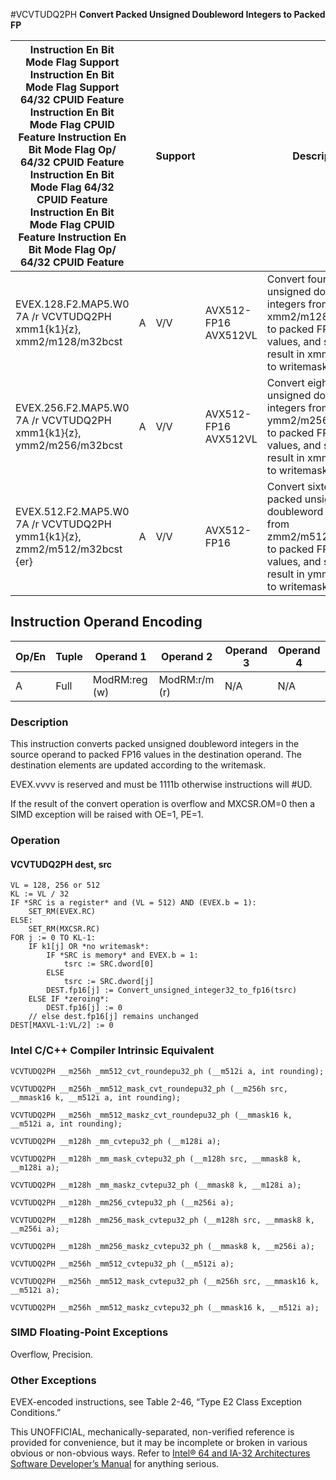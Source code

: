 #VCVTUDQ2PH
**Convert Packed Unsigned Doubleword Integers to Packed FP**

| Instruction En Bit Mode Flag Support Instruction En Bit Mode Flag Support 64/32 CPUID Feature Instruction En Bit Mode Flag CPUID Feature Instruction En Bit Mode Flag Op/ 64/32 CPUID Feature Instruction En Bit Mode Flag 64/32 CPUID Feature Instruction En Bit Mode Flag CPUID Feature Instruction En Bit Mode Flag Op/ 64/32 CPUID Feature |     | Support |                      | Description                                                                                                                                             |
| ---------------------------------------------------------------------------------------------------------------------------------------------------------------------------------------------------------------------------------------------------------------------------------------------------------------------------------------------- | --- | ------- | -------------------- | ------------------------------------------------------------------------------------------------------------------------------------------------------- |
| EVEX.128.F2.MAP5.W0 7A /r VCVTUDQ2PH xmm1{k1}{z}, xmm2/m128/m32bcst                                                                                                                                                                                                                                                                            | A   | V/V     | AVX512-FP16 AVX512VL | Convert four packed unsigned doubleword integers from xmm2/m128/m32bcst to packed FP16 values, and store the result in xmm1 subject to writemask k1.    |
| EVEX.256.F2.MAP5.W0 7A /r VCVTUDQ2PH xmm1{k1}{z}, ymm2/m256/m32bcst                                                                                                                                                                                                                                                                            | A   | V/V     | AVX512-FP16 AVX512VL | Convert eight packed unsigned doubleword integers from ymm2/m256/m32bcst to packed FP16 values, and store the result in xmm1 subject to writemask k1.   |
| EVEX.512.F2.MAP5.W0 7A /r VCVTUDQ2PH ymm1{k1}{z}, zmm2/m512/m32bcst {er}                                                                                                                                                                                                                                                                       | A   | V/V     | AVX512-FP16          | Convert sixteen packed unsigned doubleword integers from zmm2/m512/m32bcst to packed FP16 values, and store the result in ymm1 subject to writemask k1. |

## Instruction Operand Encoding

| Op/En | Tuple | Operand 1     | Operand 2     | Operand 3 | Operand 4 |
| ----- | ----- | ------------- | ------------- | --------- | --------- |
| A     | Full  | ModRM:reg (w) | ModRM:r/m (r) | N/A       | N/A       |

### Description

This instruction converts packed unsigned doubleword integers in the source operand to packed FP16 values in the destination operand. The destination elements are updated according to the writemask.

EVEX.vvvv is reserved and must be 1111b otherwise instructions will #​​​UD.

If the result of the convert operation is overflow and MXCSR.OM=0 then a SIMD exception will be raised with OE=1, PE=1.

### Operation

#### VCVTUDQ2PH dest, src

```
VL = 128, 256 or 512
KL := VL / 32
IF *SRC is a register* and (VL = 512) AND (EVEX.b = 1):
    SET_RM(EVEX.RC)
ELSE:
    SET_RM(MXCSR.RC)
FOR j := 0 TO KL-1:
    IF k1[j] OR *no writemask*:
        IF *SRC is memory* and EVEX.b = 1:
            tsrc := SRC.dword[0]
        ELSE
            tsrc := SRC.dword[j]
        DEST.fp16[j] := Convert_unsigned_integer32_to_fp16(tsrc)
    ELSE IF *zeroing*:
        DEST.fp16[j] := 0
    // else dest.fp16[j] remains unchanged
DEST[MAXVL-1:VL/2] := 0

```

### Intel C/C++ Compiler Intrinsic Equivalent

```
VCVTUDQ2PH __m256h _mm512_cvt_roundepu32_ph (__m512i a, int rounding);

```

```
VCVTUDQ2PH __m256h _mm512_mask_cvt_roundepu32_ph (__m256h src, __mmask16 k, __m512i a, int rounding);

```

```
VCVTUDQ2PH __m256h _mm512_maskz_cvt_roundepu32_ph (__mmask16 k, __m512i a, int rounding);

```

```
VCVTUDQ2PH __m128h _mm_cvtepu32_ph (__m128i a);

```

```
VCVTUDQ2PH __m128h _mm_mask_cvtepu32_ph (__m128h src, __mmask8 k, __m128i a);

```

```
VCVTUDQ2PH __m128h _mm_maskz_cvtepu32_ph (__mmask8 k, __m128i a);

```

```
VCVTUDQ2PH __m128h _mm256_cvtepu32_ph (__m256i a);

```

```
VCVTUDQ2PH __m128h _mm256_mask_cvtepu32_ph (__m128h src, __mmask8 k, __m256i a);

```

```
VCVTUDQ2PH __m128h _mm256_maskz_cvtepu32_ph (__mmask8 k, __m256i a);

```

```
VCVTUDQ2PH __m256h _mm512_cvtepu32_ph (__m512i a);

```

```
VCVTUDQ2PH __m256h _mm512_mask_cvtepu32_ph (__m256h src, __mmask16 k, __m512i a);

```

```
VCVTUDQ2PH __m256h _mm512_maskz_cvtepu32_ph (__mmask16 k, __m512i a);

```

### SIMD Floating-Point Exceptions

Overflow, Precision.

### Other Exceptions

EVEX-encoded instructions, see Table 2-46, “Type E2 Class Exception Conditions.”

This UNOFFICIAL, mechanically-separated, non-verified reference is provided for convenience, but it may be
incomplete or broken in various obvious or non-obvious
ways. Refer to [Intel® 64 and IA-32 Architectures Software Developer’s Manual](https://software.intel.com/en-us/download/intel-64-and-ia-32-architectures-sdm-combined-volumes-1-2a-2b-2c-2d-3a-3b-3c-3d-and-4) for anything serious.

